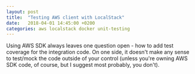 ```yaml
---
layout: post
title:  "Testing AWS client with LocalStack"
date:   2018-04-01 14:45:00 +0200
categories: aws localstack docker unit-testing
---
```

Using AWS SDK always leaves one question open - how to add test coverage for the integration code. On one side, it doesn't make any sense to test/mock the code outside of your control (unless you're owning AWS SDK code, of course, but I suggest most probably, you don't).

[localstack-home]: https://localstack.cloud/
[localstack-github]: https://github.com/localstack/localstack
